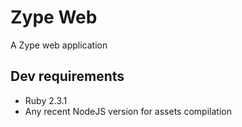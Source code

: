 # Zype Web

A Zype web application

## Dev requirements
- Ruby 2.3.1
- Any recent NodeJS version for assets compilation
